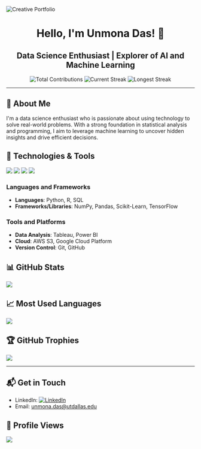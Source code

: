 

![Creative Portfolio](https://github.com/IamUnmona/IamUnmona/blob/main/Welcome%20to%20my%20page.gif)






<div align="center">

# Hello, I'm Unmona Das! 👋

## Data Science Enthusiast | Explorer of AI and Machine Learning

![Total Contributions](https://img.shields.io/badge/Total_Contributions-8361-ff69b4?style=flat-square)
![Current Streak](https://img.shields.io/badge/Current_Streak-3-yellow?style=flat-square)
![Longest Streak](https://img.shields.io/badge/Longest_Streak-16-blue?style=flat-square)

</div>

---

## 🚀 About Me
I'm a data science enthusiast who is passionate about using technology to solve real-world problems. With a strong foundation in statistical analysis and programming, I aim to leverage machine learning to uncover hidden insights and drive efficient decisions.

## 🔧 Technologies & Tools
![](https://img.shields.io/badge/Code-Python-blue?style=for-the-badge&logo=python)
![](https://img.shields.io/badge/Tools-Tableau-blueviolet?style=for-the-badge&logo=tableau)
![](https://img.shields.io/badge/Database-MySQL-orange?style=for-the-badge&logo=mysql)
![](https://img.shields.io/badge/Platform-AWS-informational?style=for-the-badge&logo=amazon-aws)

### Languages and Frameworks
- **Languages**: Python, R, SQL
- **Frameworks/Libraries**: NumPy, Pandas, Scikit-Learn, TensorFlow

### Tools and Platforms
- **Data Analysis**: Tableau, Power BI
- **Cloud**: AWS S3, Google Cloud Platform
- **Version Control**: Git, GitHub

## 📊 GitHub Stats
![](https://github-readme-stats.vercel.app/api?username=iamUnmona&show_icons=true&theme=radical)

## 📈 Most Used Languages
![](https://github-readme-stats.vercel.app/api/top-langs/?username=iamUnmona&layout=compact&theme=vue)

## 🏆 GitHub Trophies
![](https://github-profile-trophy.vercel.app/?username=iamUnmona&theme=onedark)

---

## 📬 Get in Touch
- LinkedIn: [![LinkedIn](https://img.shields.io/badge/LinkedIn-Unmona_Das-blue?style=flat-square&logo=linkedin)](https://www.linkedin.com/in/unmonadas/)
- Email: [unmona.das@utdallas.edu](mailto:unmona.das@utdallas.edu)

## 👀 Profile Views
![](https://komarev.com/ghpvc/?username=iamUnmona&style=flat-square&color=blueviolet)


